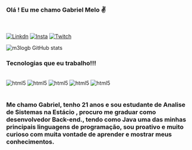 ### Olá ! Eu me chamo Gabriel Melo ✌️

</br>

[![Linkdn](https://img.shields.io/badge/LinkedIn-0077B5?style=for-the-badge&logo=linkedin&logoColor=white)](https://www.linkedin.com/in/gabriel-melo-bacellar-708607182/)
[![Insta](https://img.shields.io/badge/Instagram-E4405F?style=for-the-badge&logo=instagram&logoColor=white)](https://www.instagram.com/gb_mb/)
[![Twitch](https://img.shields.io/badge/Twitch-9146FF?style=for-the-badge&logo=twitch&logoColor=white)](https://www.twitch.tv/m3lostar)


![m3logb GitHub stats](https://github-readme-stats.vercel.app/api?username=m3logb&theme=midnight-purple&show_icons=true)

### Tecnologias que eu trabalho!!!

<div style="display: inline block"><br/>
<img align="center" alt="html5" src="https://img.shields.io/badge/Java-ED8B00?style=for-the-badge&logo=openjdk&logoColor=white" />
<img align="center" alt="html5" src="https://img.shields.io/badge/Spring-6DB33F?style=for-the-badge&logo=spring&logoColor=white" />
<img align="center" alt="html5" src="https://img.shields.io/badge/MongoDB-4EA94B?style=for-the-badge&logo=mongodb&logoColor=white" />
<img align="center" alt="html5" src="https://img.shields.io/badge/HTML-239120?style=for-the-badge&logo=html5&logoColor=white" />
<img align="center" alt="html5" src="https://img.shields.io/badge/CSS-239120?&style=for-the-badge&logo=css3&logoColor=white" />
</div><br/>


### Me chamo Gabriel, tenho 21 anos e sou estudante de Analise de Sistemas na Estácio , procuro me graduar como desenvolvedor Back-end., tendo como Java uma das minhas principais linguagens de programação, sou proativo e muito curioso com muita vontade de aprender e mostrar meus conhecimentos.

